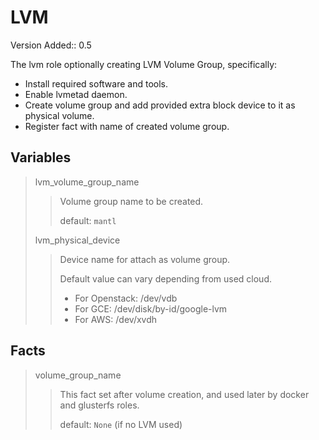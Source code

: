 LVM
===

Version Added:: 0.5

The lvm role optionally creating LVM Volume Group, specifically:

-   Install required software and tools.
-   Enable lvmetad daemon.
-   Create volume group and add provided extra block device to it as
    physical volume.
-   Register fact with name of created volume group.

Variables
---------

> lvm\_volume\_group\_name
>
> > Volume group name to be created.
> >
> > default: `mantl`
>
> lvm\_physical\_device
>
> > Device name for attach as volume group.
> >
> > Default value can vary depending from used cloud.
> >
> > -   For Openstack: /dev/vdb
> > -   For GCE: /dev/disk/by-id/google-lvm
> > -   For AWS: /dev/xvdh

Facts
-----

> volume\_group\_name
>
> > This fact set after volume creation, and used later by docker and
> > glusterfs roles.
> >
> > default: `None` (if no LVM used)
